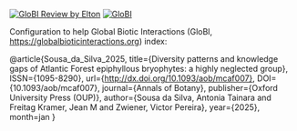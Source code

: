[![GloBI Review by Elton](../../actions/workflows/review.yml/badge.svg)](../../actions/workflows/review.yml) [![GloBI](https://api.globalbioticinteractions.org/interaction.svg?accordingTo=globi:globalbioticinteractions/sousa_da_silva_2025&refutes=true&refutes=false)](https://globalbioticinteractions.org/?accordingTo=globi:globalbioticinteractions/sousa_da_silva_2025)

Configuration to help Global Biotic Interactions (GloBI, https://globalbioticinteractions.org) index: 

 @article{Sousa_da_Silva_2025, title={Diversity patterns and knowledge gaps of Atlantic Forest epiphyllous bryophytes: a highly neglected group}, ISSN={1095-8290}, url={http://dx.doi.org/10.1093/aob/mcaf007}, DOI={10.1093/aob/mcaf007}, journal={Annals of Botany}, publisher={Oxford University Press (OUP)}, author={Sousa da Silva, Antonia Tainara and Freitag Kramer, Jean M and Zwiener, Victor Pereira}, year={2025}, month=jan }